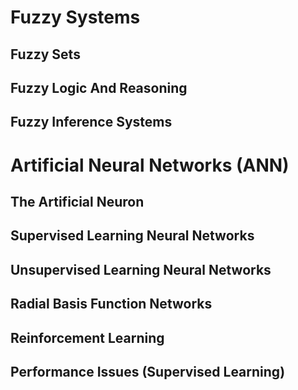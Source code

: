 # Fuzzy Systems
## Fuzzy Sets
## Fuzzy Logic And Reasoning
## Fuzzy Inference Systems
# Artificial Neural Networks (ANN)
## The Artificial Neuron
## Supervised Learning Neural Networks
## Unsupervised Learning Neural Networks
## Radial Basis Function Networks
## Reinforcement Learning
## Performance Issues (Supervised Learning)

